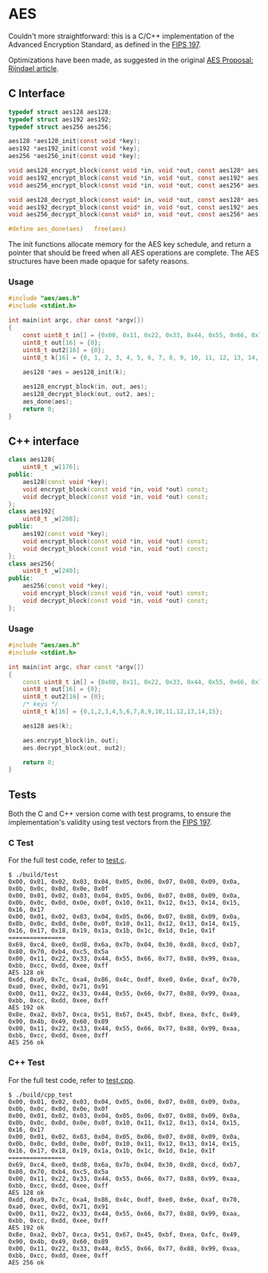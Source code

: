 # AES

Couldn't more straightforward: this is a C/C++ implementation of the Advanced Encryption Standard,
as defined in the [FIPS 197](https://nvlpubs.nist.gov/nistpubs/FIPS/NIST.FIPS.197.pdf).

Optimizations have been made, as suggested in the original [AES Proposal: Rijndael article](http://www.cryptosoft.de/docs/Rijndael.pdf).

## C Interface

```c
typedef struct aes128 aes128;
typedef struct aes192 aes192;
typedef struct aes256 aes256;

aes128 *aes128_init(const void *key);
aes192 *aes192_init(const void *key);
aes256 *aes256_init(const void *key);

void aes128_encrypt_block(const void *in, void *out, const aes128* aes);
void aes192_encrypt_block(const void *in, void *out, const aes192* aes);
void aes256_encrypt_block(const void *in, void *out, const aes256* aes);

void aes128_decrypt_block(const void* in, void *out, const aes128* aes);
void aes192_decrypt_block(const void* in, void *out, const aes192* aes);
void aes256_decrypt_block(const void* in, void *out, const aes256* aes);

#define aes_done(aes)   free(aes)
```

The init functions allocate memory for the AES key schedule, and return a pointer that should 
be freed when all AES operations are complete. The AES structures have been made opaque for
safety reasons.

### Usage

```c
#include "aes/aes.h"
#include <stdint.h>

int main(int argc, char const *argv[])
{
    const uint8_t in[] = {0x00, 0x11, 0x22, 0x33, 0x44, 0x55, 0x66, 0x77, 0x88, 0x99, 0xaa, 0xbb, 0xcc, 0xdd, 0xee, 0xff};
    uint8_t out[16] = {0};
    uint8_t out2[16] = {0};
    uint8_t k[16] = {0, 1, 2, 3, 4, 5, 6, 7, 8, 9, 10, 11, 12, 13, 14, 15};
    
    aes128 *aes = aes128_init(k);

    aes128_encrypt_block(in, out, aes);
    aes128_decrypt_block(out, out2, aes);
    aes_done(aes);
    return 0;
}
```

## C++ interface

```cpp
class aes128{
    uint8_t _w[176];
public:
    aes128(const void *key);
    void encrypt_block(const void *in, void *out) const;
    void decrypt_block(const void *in, void *out) const;
};
class aes192{
    uint8_t _w[208];
public:
    aes192(const void *key);
    void encrypt_block(const void *in, void *out) const;
    void decrypt_block(const void *in, void *out) const;
};
class aes256{
    uint8_t _w[240];
public:
    aes256(const void *key);
    void encrypt_block(const void *in, void *out) const;
    void decrypt_block(const void *in, void *out) const;
};
```

### Usage

```cpp
#include "aes/aes.h"
#include <stdint.h>

int main(int argc, char const *argv[])
{
    const uint8_t in[] = {0x00, 0x11, 0x22, 0x33, 0x44, 0x55, 0x66, 0x77, 0x88, 0x99, 0xaa, 0xbb, 0xcc, 0xdd, 0xee, 0xff};
    uint8_t out[16] = {0};
    uint8_t out2[16] = {0};
    /* keys */
    uint8_t k[16] = {0,1,2,3,4,5,6,7,8,9,10,11,12,13,14,15};

    aes128 aes(k);

    aes.encrypt_block(in, out);
    aes.decrypt_block(out, out2);

    return 0;
}
```

## Tests

Both the C and C++ version come with test programs, to ensure the implementation's validity using test vectors from the [FIPS 197](https://nvlpubs.nist.gov/nistpubs/FIPS/NIST.FIPS.197.pdf).

### C Test

For the full test code, refer to [test.c](test.c).

```
$ ./build/test
0x00, 0x01, 0x02, 0x03, 0x04, 0x05, 0x06, 0x07, 0x08, 0x09, 0x0a, 0x0b, 0x0c, 0x0d, 0x0e, 0x0f  
0x00, 0x01, 0x02, 0x03, 0x04, 0x05, 0x06, 0x07, 0x08, 0x09, 0x0a, 0x0b, 0x0c, 0x0d, 0x0e, 0x0f, 0x10, 0x11, 0x12, 0x13, 0x14, 0x15, 0x16, 0x17  
0x00, 0x01, 0x02, 0x03, 0x04, 0x05, 0x06, 0x07, 0x08, 0x09, 0x0a, 0x0b, 0x0c, 0x0d, 0x0e, 0x0f, 0x10, 0x11, 0x12, 0x13, 0x14, 0x15, 0x16, 0x17, 0x18, 0x19, 0x1a, 0x1b, 0x1c, 0x1d, 0x1e, 0x1f  
================
0x69, 0xc4, 0xe0, 0xd8, 0x6a, 0x7b, 0x04, 0x30, 0xd8, 0xcd, 0xb7, 0x80, 0x70, 0xb4, 0xc5, 0x5a  
0x00, 0x11, 0x22, 0x33, 0x44, 0x55, 0x66, 0x77, 0x88, 0x99, 0xaa, 0xbb, 0xcc, 0xdd, 0xee, 0xff  
AES 128 ok
0xdd, 0xa9, 0x7c, 0xa4, 0x86, 0x4c, 0xdf, 0xe0, 0x6e, 0xaf, 0x70, 0xa0, 0xec, 0x0d, 0x71, 0x91  
0x00, 0x11, 0x22, 0x33, 0x44, 0x55, 0x66, 0x77, 0x88, 0x99, 0xaa, 0xbb, 0xcc, 0xdd, 0xee, 0xff  
AES 192 ok
0x8e, 0xa2, 0xb7, 0xca, 0x51, 0x67, 0x45, 0xbf, 0xea, 0xfc, 0x49, 0x90, 0x4b, 0x49, 0x60, 0x89  
0x00, 0x11, 0x22, 0x33, 0x44, 0x55, 0x66, 0x77, 0x88, 0x99, 0xaa, 0xbb, 0xcc, 0xdd, 0xee, 0xff  
AES 256 ok
```

### C++ Test

For the full test code, refer to [test.cpp](test.cpp).

```
$ ./build/cpp_test 
0x00, 0x01, 0x02, 0x03, 0x04, 0x05, 0x06, 0x07, 0x08, 0x09, 0x0a, 0x0b, 0x0c, 0x0d, 0x0e, 0x0f  
0x00, 0x01, 0x02, 0x03, 0x04, 0x05, 0x06, 0x07, 0x08, 0x09, 0x0a, 0x0b, 0x0c, 0x0d, 0x0e, 0x0f, 0x10, 0x11, 0x12, 0x13, 0x14, 0x15, 0x16, 0x17  
0x00, 0x01, 0x02, 0x03, 0x04, 0x05, 0x06, 0x07, 0x08, 0x09, 0x0a, 0x0b, 0x0c, 0x0d, 0x0e, 0x0f, 0x10, 0x11, 0x12, 0x13, 0x14, 0x15, 0x16, 0x17, 0x18, 0x19, 0x1a, 0x1b, 0x1c, 0x1d, 0x1e, 0x1f  
================
0x69, 0xc4, 0xe0, 0xd8, 0x6a, 0x7b, 0x04, 0x30, 0xd8, 0xcd, 0xb7, 0x80, 0x70, 0xb4, 0xc5, 0x5a  
0x00, 0x11, 0x22, 0x33, 0x44, 0x55, 0x66, 0x77, 0x88, 0x99, 0xaa, 0xbb, 0xcc, 0xdd, 0xee, 0xff  
AES 128 ok
0xdd, 0xa9, 0x7c, 0xa4, 0x86, 0x4c, 0xdf, 0xe0, 0x6e, 0xaf, 0x70, 0xa0, 0xec, 0x0d, 0x71, 0x91  
0x00, 0x11, 0x22, 0x33, 0x44, 0x55, 0x66, 0x77, 0x88, 0x99, 0xaa, 0xbb, 0xcc, 0xdd, 0xee, 0xff  
AES 192 ok
0x8e, 0xa2, 0xb7, 0xca, 0x51, 0x67, 0x45, 0xbf, 0xea, 0xfc, 0x49, 0x90, 0x4b, 0x49, 0x60, 0x89  
0x00, 0x11, 0x22, 0x33, 0x44, 0x55, 0x66, 0x77, 0x88, 0x99, 0xaa, 0xbb, 0xcc, 0xdd, 0xee, 0xff  
AES 256 ok
```